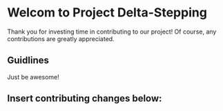 # Welcom to Project Delta-Stepping

Thank you for investing time in contributing to our project! Of course, any contributions are greatly appreciated.

## Guidlines

Just be awesome!

## Insert contributing changes below:
